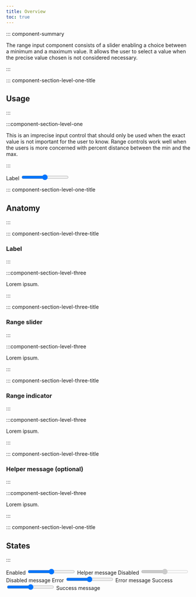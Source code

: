 ```yaml
---
title: Overview
toc: true
---
```


::: component-summary

The range input component consists of a slider enabling a choice between a minimum and a maximum value. It allows the user to select a value when the precise value chosen is not considered necessary.

:::

::: component-section-level-one-title

## Usage

:::

:::component-section-level-one

This is an imprecise input control that should only be used when the exact value is not important for the user to know. Range controls work well when the users is more concerned with percent distance between the min and the max.

:::

<DocIndent>
<div>
    <cds-range layout="horizontal">
    <label>Label</label>
    <input type="range" />
    </cds-range>
</div>
</DocIndent>

::: component-section-level-one-title

## Anatomy

:::

::: component-section-level-three-title

### Label

:::

:::component-section-level-three

Lorem ipsum.

:::

::: component-section-level-three-title

### Range slider

:::

:::component-section-level-three

Lorem ipsum.

:::

::: component-section-level-three-title

### Range indicator

:::

:::component-section-level-three

Lorem ipsum.

:::

::: component-section-level-three-title

### Helper message (optional)

:::

:::component-section-level-three

Lorem ipsum.

:::

::: component-section-level-one-title

## States

:::

<DocIndent>
<div>
    <cds-form-group layout="horizontal">
      <cds-range layout="horizontal">
        <label>Enabled</label>
        <input type="range" />
        <cds-control-message>Helper message</cds-control-message>
      </cds-range>
      <cds-range layout="horizontal">
        <label>Disabled</label>
        <input type="range" disabled />
        <cds-control-message>Disabled message</cds-control-message>
      </cds-range>
      <cds-range layout="horizontal" status="error">
        <label>Error</label>
        <input type="range" />
        <cds-control-message status="error">Error message</cds-control-message>
      </cds-range>
      <cds-range layout="horizontal" status="success">
        <label>Success</label>
        <input type="range" />
        <cds-control-message status="success">Success message</cds-control-message>
      </cds-range>
    </cds-form-group>
</div>
</DocIndent>
